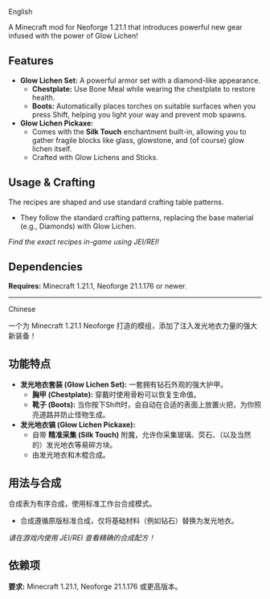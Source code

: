 English

A Minecraft mod for Neoforge 1.21.1 that introduces powerful new gear infused with the power of Glow Lichen!

## Features

-   **Glow Lichen Set:** A powerful armor set with a diamond-like appearance.
    -   **Chestplate:** Use Bone Meal while wearing the chestplate to restore health.
    -   **Boots:** Automatically places torches on suitable surfaces when you press Shift, helping you light your way and prevent mob spawns.
-   **Glow Lichen Pickaxe:**
    -   Comes with the **Silk Touch** enchantment built-in, allowing you to gather fragile blocks like glass, glowstone, and (of course) glow lichen itself.
    -   Crafted with Glow Lichens and Sticks.

## Usage & Crafting

The recipes are shaped and use standard crafting table patterns.

-  They follow the standard crafting patterns, replacing the base material (e.g., Diamonds) with Glow Lichen.

*Find the exact recipes in-game using JEI/REI!*

## Dependencies

**Requires:** Minecraft 1.21.1, Neoforge 21.1.176 or newer.

---

Chinese

一个为 Minecraft 1.21.1 Neoforge 打造的模组，添加了注入发光地衣力量的强大新装备！

## 功能特点

-   **发光地衣套装 (Glow Lichen Set):** 一套拥有钻石外观的强大护甲。
    -   **胸甲 (Chestplate):** 穿戴时使用骨粉可以恢复生命值。
    -   **靴子 (Boots):** 当你按下Shift时，会自动在合适的表面上放置火把，为你照亮道路并防止怪物生成。
-   **发光地衣镐 (Glow Lichen Pickaxe):**
    -   自带 **精准采集 (Silk Touch)** 附魔，允许你采集玻璃、荧石、（以及当然的）发光地衣等易碎方块。
    -   由发光地衣和木棍合成。

## 用法与合成

合成表为有序合成，使用标准工作台合成模式。

-  合成遵循原版标准合成，仅将基础材料（例如钻石）替换为发光地衣。

*请在游戏内使用 JEI/REI 查看精确的合成配方！*

## 依赖项

**要求:** Minecraft 1.21.1, Neoforge 21.1.176 或更高版本。

